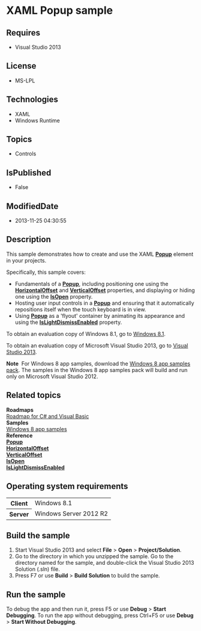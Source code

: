 # XAML Popup sample
## Requires
* Visual Studio 2013
## License
* MS-LPL
## Technologies
* XAML
* Windows Runtime
## Topics
* Controls
## IsPublished
* False
## ModifiedDate
* 2013-11-25 04:30:55
## Description

<div id="mainSection">
<p>This sample demonstrates how to create and use the XAML <a href="http://msdn.microsoft.com/library/windows/apps/br227842">
<b>Popup</b></a> element in your projects.</p>
<p>Specifically, this sample covers:</p>
<ul>
<li>Fundamentals of a <a href="http://msdn.microsoft.com/library/windows/apps/br227842">
<b>Popup</b></a>, including positioning one using the <a href="http://msdn.microsoft.com/library/windows/apps/br227848">
<b>HorizontalOffset</b></a> and <a href="http://msdn.microsoft.com/library/windows/apps/br227854">
<b>VerticalOffset</b></a> properties, and displaying or hiding one using the <a href="http://msdn.microsoft.com/library/windows/apps/br227850">
<b>IsOpen</b></a> property. </li><li>Hosting user input controls in a <a href="http://msdn.microsoft.com/library/windows/apps/br227842">
<b>Popup</b></a> and ensuring that it automatically repositions itself when the touch keyboard is in view.
</li><li>Using <a href="http://msdn.microsoft.com/library/windows/apps/br227842"><b>Popup</b></a> as a 'flyout' container by animating its appearance and using the
<a href="http://msdn.microsoft.com/library/windows/apps/hh702238"><b>IsLightDismissEnabled</b></a> property.
</li></ul>
<p></p>
<p></p>
<p>To obtain an evaluation copy of Windows&nbsp;8.1, go to <a href="http://go.microsoft.com/fwlink/p/?linkid=301696">
Windows&nbsp;8.1</a>. </p>
<p>To obtain an evaluation copy of Microsoft Visual Studio&nbsp;2013, go to <a href="http://go.microsoft.com/fwlink/p/?linkid=301697">
Visual Studio&nbsp;2013</a>. </p>
<p></p>
<p class="note"><b>Note</b>&nbsp;&nbsp;For Windows&nbsp;8 app samples, download the <a href="http://go.microsoft.com/fwlink/p/?LinkId=301698">
Windows&nbsp;8 app samples pack</a>. The samples in the Windows&nbsp;8 app samples pack will build and run only on Microsoft Visual Studio&nbsp;2012.</p>
<p></p>
<h2><a id="related_topics"></a>Related topics</h2>
<dl><dt><b>Roadmaps</b> </dt><dt><a href="http://msdn.microsoft.com/library/windows/apps/br229583">Roadmap for C# and Visual Basic</a>
</dt><dt><b>Samples</b> </dt><dt><a href="http://go.microsoft.com/fwlink/p/?LinkID=227694">Windows 8 app samples</a>
</dt><dt><b>Reference</b> </dt><dt><a href="http://msdn.microsoft.com/library/windows/apps/br227842"><b>Popup</b></a>
</dt><dt><a href="http://msdn.microsoft.com/library/windows/apps/br227848"><b>HorizontalOffset</b></a>
</dt><dt><a href="http://msdn.microsoft.com/library/windows/apps/br227854"><b>VerticalOffset</b></a>
</dt><dt><a href="http://msdn.microsoft.com/library/windows/apps/br227850"><b>IsOpen</b></a>
</dt><dt><a href="http://msdn.microsoft.com/library/windows/apps/hh702238"><b>IsLightDismissEnabled</b></a>
</dt></dl>
<h2>Operating system requirements</h2>
<table>
<tbody>
<tr>
<th>Client</th>
<td><dt>Windows&nbsp;8.1 </dt></td>
</tr>
<tr>
<th>Server</th>
<td><dt>Windows Server&nbsp;2012&nbsp;R2 </dt></td>
</tr>
</tbody>
</table>
<h2>Build the sample</h2>
<p></p>
<ol>
<li>Start Visual Studio&nbsp;2013 and select <b>File</b> &gt; <b>Open</b> &gt; <b>Project/Solution</b>.
</li><li>Go to the directory in which you unzipped the sample. Go to the directory named for the sample, and double-click the Visual Studio&nbsp;2013 Solution (.sln) file.
</li><li>Press F7 or use <b>Build</b> &gt; <b>Build Solution</b> to build the sample. </li></ol>
<p></p>
<h2>Run the sample</h2>
<p>To debug the app and then run it, press F5 or use <b>Debug</b> &gt; <b>Start Debugging</b>. To run the app without debugging, press Ctrl&#43;F5 or use
<b>Debug</b> &gt; <b>Start Without Debugging</b>. </p>
</div>

